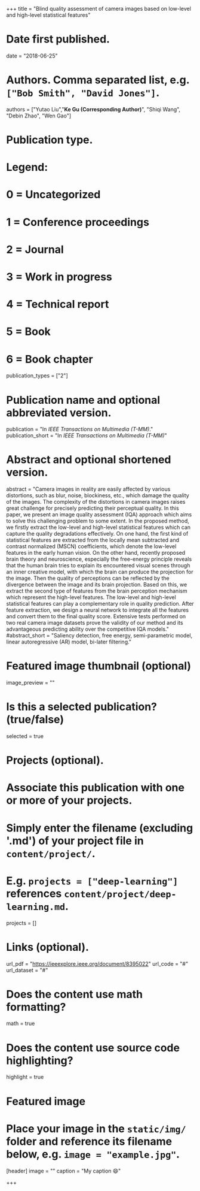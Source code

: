 +++
title = "Blind quality assessment of camera images based on low-level and high-level statistical features"

# Date first published.
date = "2018-06-25"

# Authors. Comma separated list, e.g. `["Bob Smith", "David Jones"]`.
authors = ["Yutao Liu","**Ke Gu (Corresponding Author)**", "Shiqi Wang", "Debin Zhao", "Wen Gao"]
# Publication type.
# Legend:
# 0 = Uncategorized
# 1 = Conference proceedings
# 2 = Journal
# 3 = Work in progress
# 4 = Technical report
# 5 = Book
# 6 = Book chapter
publication_types = ["2"]

# Publication name and optional abbreviated version.
publication = "In *IEEE Transactions on Multimedia (T-MM)*."
publication_short = "In *IEEE Transactions on Multimedia (T-MM)*"

# Abstract and optional shortened version.
abstract = "Camera images in reality are easily affected by various distortions, such as blur, noise, blockiness, etc., which damage the quality of the images. The complexity of the distortions in camera images raises great challenge for precisely predicting their perceptual quality. In this paper, we present an image quality assessment (IQA) approach which aims to solve this challenging problem to some extent. In the proposed method, we firstly extract the low-level and high-level statistical features which can capture the quality degradations effectively. On one hand, the first kind of statistical features are extracted from the locally mean subtracted and contrast normalized (MSCN) coefficients, which denote the low-level features in the early human vision. On the other hand, recently proposed brain theory and neuroscience, especially the free-energy principle reveals that the human brain tries to explain its encountered visual scenes through an inner creative model, with which the brain can produce the projection for the image. Then the quality of perceptions can be reflected by the divergence between the image and its brain projection. Based on this, we extract the second type of features from the brain perception mechanism which represent the high-level features. The low-level and high-level statistical features can play a complementary role in quality prediction. After feature extraction, we design a neural network to integrate all the features and convert them to the final quality score. Extensive tests performed on two real camera image datasets prove the validity of our method and its advantageous predicting ability over the competitive IQA models."
#abstract_short = "Saliency detection, free energy, semi-parametric model, linear autoregressive (AR) model, bi-later filtering."

# Featured image thumbnail (optional)
image_preview = ""

# Is this a selected publication? (true/false)
selected = true

# Projects (optional).
#   Associate this publication with one or more of your projects.
#   Simply enter the filename (excluding '.md') of your project file in `content/project/`.
#   E.g. `projects = ["deep-learning"]` references `content/project/deep-learning.md`.
projects = []

# Links (optional).
url_pdf = "https://ieeexplore.ieee.org/document/8395022"
url_code = "#"
url_dataset = "#"




# Does the content use math formatting?
math = true

# Does the content use source code highlighting?
highlight = true

# Featured image
# Place your image in the `static/img/` folder and reference its filename below, e.g. `image = "example.jpg"`.
[header]
image = ""
caption = "My caption 😄"

+++
